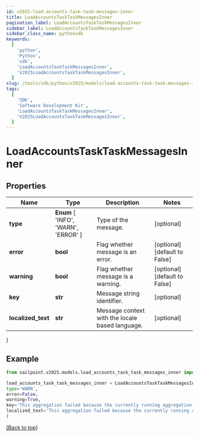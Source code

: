 ```yaml
---
id: v2025-load-accounts-task-task-messages-inner
title: LoadAccountsTaskTaskMessagesInner
pagination_label: LoadAccountsTaskTaskMessagesInner
sidebar_label: LoadAccountsTaskTaskMessagesInner
sidebar_class_name: pythonsdk
keywords:
  [
    'python',
    'Python',
    'sdk',
    'LoadAccountsTaskTaskMessagesInner',
    'V2025LoadAccountsTaskTaskMessagesInner',
  ]
slug: /tools/sdk/python/v2025/models/load-accounts-task-task-messages-inner
tags:
  [
    'SDK',
    'Software Development Kit',
    'LoadAccountsTaskTaskMessagesInner',
    'V2025LoadAccountsTaskTaskMessagesInner',
  ]
---
```


# LoadAccountsTaskTaskMessagesInner

## Properties

| Name | Type | Description | Notes |
| --- | --- | --- | --- |
| **type** | **Enum** [ 'INFO', 'WARN', 'ERROR' ] | Type of the message. | [optional] |
| **error** | **bool** | Flag whether message is an error. | [optional] [default to False] |
| **warning** | **bool** | Flag whether message is a warning. | [optional] [default to False] |
| **key** | **str** | Message string identifier. | [optional] |
| **localized_text** | **str** | Message context with the locale based language. | [optional] |

}

## Example

```python
from sailpoint.v2025.models.load_accounts_task_task_messages_inner import LoadAccountsTaskTaskMessagesInner

load_accounts_task_task_messages_inner = LoadAccountsTaskTaskMessagesInner(
type='WARN',
error=False,
warning=True,
key='This aggregation failed because the currently running aggregation must complete before the next one can start.',
localized_text='This aggregation failed because the currently running aggregation must complete before the next one can start.'
)

```

[[Back to top]](#)
